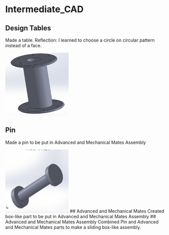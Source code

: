 # Intermediate_CAD
## Design Tables
Made a table. Reflection: I learned to choose a circle on circular pattern instead of a face.


<img src="./images/Design Tables.PNG" alt="Design Tables" width="200" height="200"> 

## Pin 
Made a pin to be put in Advanced and Mechanical Mates Assembly

<img src="./images/Pin.PNG" alt="Pin" width="200" height="200">
## Advanced and Mechanical Mates
Created box-like part to be put in Advanced and Mechanical Mates Assembly
## Advanced and Mechanical Mates Assembly
Combined Pin and Advanced and Mechanical Mates parts to make a sliding box-like assembly. 
